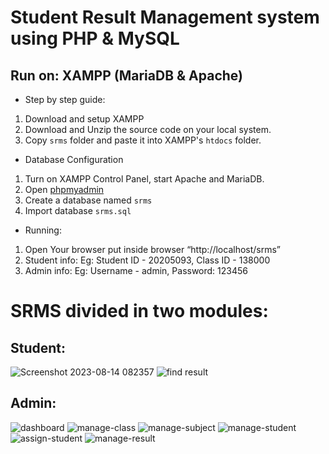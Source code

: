 # Student Result Management system using PHP & MySQL
## Run on: XAMPP (MariaDB & Apache)
* Step by step guide:
1. Download and setup XAMPP
2. Download and Unzip the source code on your local system.
3. Copy ```srms``` folder and paste it into XAMPP's ```htdocs``` folder.
* Database Configuration
1. Turn on XAMPP Control Panel, start Apache and MariaDB.
2. Open [phpmyadmin](http://localhost/phpmyadmin)
3. Create a database named ```srms```
4. Import database ```srms.sql```
* Running:
1. Open Your browser put inside browser “http://localhost/srms”
2. Student info: Eg: Student ID - 20205093, Class ID - 138000
3. Admin info: Eg: Username - admin, Password: 123456

# SRMS divided in two modules:
## Student:
![Screenshot 2023-08-14 082357](https://github.com/linhtingg/srms/assets/116622444/ef91eed0-2a72-45f7-ad5b-1eb7cfc1a0de)
![find result](https://github.com/linhtingg/srms/assets/116622444/3520365f-b34b-4b45-9db0-3e4459dce795)
## Admin:
![dashboard](https://github.com/linhtingg/srms/assets/116622444/5f48150e-7b87-45de-9440-cf1312085715)
![manage-class](https://github.com/linhtingg/srms/assets/116622444/0c9ebc02-7671-4058-b4b8-c9a002a5989d)
![manage-subject](https://github.com/linhtingg/srms/assets/116622444/03a9cab3-65a7-4447-8c55-24e188779487)
![manage-student](https://github.com/linhtingg/srms/assets/116622444/9c09ead2-4258-4431-8734-7a7211ae99eb)
![assign-student](https://github.com/linhtingg/srms/assets/116622444/7b73ea63-4964-4378-af9a-61433e60e1d8)
![manage-result](https://github.com/linhtingg/srms/assets/116622444/6f314f52-6769-46a3-a168-b2fe08a8c460)
